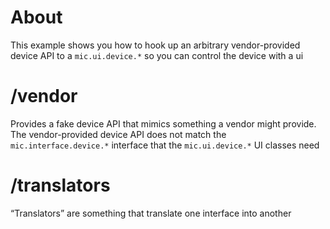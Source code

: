 # About

This example shows you how to hook up an arbitrary vendor-provided device API to a `mic.ui.device.*` so you can control the device with a ui

# /vendor

Provides a fake device API that mimics something a vendor might provide.  The vendor-provided device API does not match the `mic.interface.device.*` interface that the `mic.ui.device.*` UI classes need

# /translators

“Translators” are something that translate one interface into another
